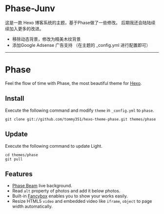 # Phase-Junv  

这是一款 Hexo 博客系统的主题，基于Phase做了一些修改。
后期我还会陆陆续续加入更多的改进。

* 移除动态背景，修改为精美木纹背景  
* 添加Google Adsense 广告支持 （在主题的 _config.yml 进行配置即可）







<hr>

# Phase

Feel the flow of time with Phase, the most beautiful theme for [Hexo].

## Install

Execute the following command and modify `theme` in `_config.yml` to `phase`.

```
git clone git://github.com/tommy351/hexo-theme-phase.git themes/phase
```

## Update

Execute the following command to update Light.

```
cd themes/phase
git pull
```

## Features

- [Phase Beam](https://www.youtube.com/watch?v=NhCXnWeXDT0) live background.
- Read `alt` property of photos and add it below photos.
- Built-in [Fancybox](http://fancyapps.com/fancybox/) enables you to show your works easily.
- Resize HTML5 `video` and embedded video like `iframe`, `object` to page width automatically.

[Hexo]: http://zespia.tw/hexo